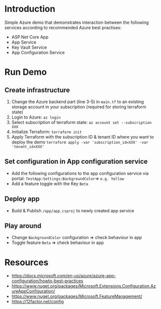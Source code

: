 # Introduction 

Simple Azure demo that demonstrates interaction between the following services according to recommended Azure best practises:

* ASP.Net Core App 
* App Service 
* Key Vault Service
* App Configuration Service

# Run Demo 

## Create infrastructure 
1. Change the Azure backend part (line 3-5) in `main.tf` to an existing storage account in your subscription (required for storing terraform state)
1. Login to Azure: `az login`
1. Select subscription of terraform state: `az account set --subscription XXX`
1. Initialize Terraform: `terraform init`
1. Apply Terraform with the subscription ID & tenant ID where you want to deploy the demo `terraform apply -var 'subscription_id=XXX' -var 'tenant_id=XXX'`

## Set configuration in App configuration service 
* Add the following configurations to the app configuration service via portal: `TestApp:Settings:BackgroundColor`=> `e.g. Yellow`
* Add a feature toggle with the Key `Beta`

## Deploy app
* Build & Publish `/app/app.csproj` to newly created app service 

## Play around 
* Change `BackgroundColor` configuration => check behaviour in app 
* Toggle feature `Beta` => check behaviour in app 

# Resources 
* https://docs.microsoft.com/en-us/azure/azure-app-configuration/howto-best-practices
* https://www.nuget.org/packages/Microsoft.Extensions.Configuration.AzureAppConfiguration/
* https://www.nuget.org/packages/Microsoft.FeatureManagement/ 
* https://12factor.net/config 